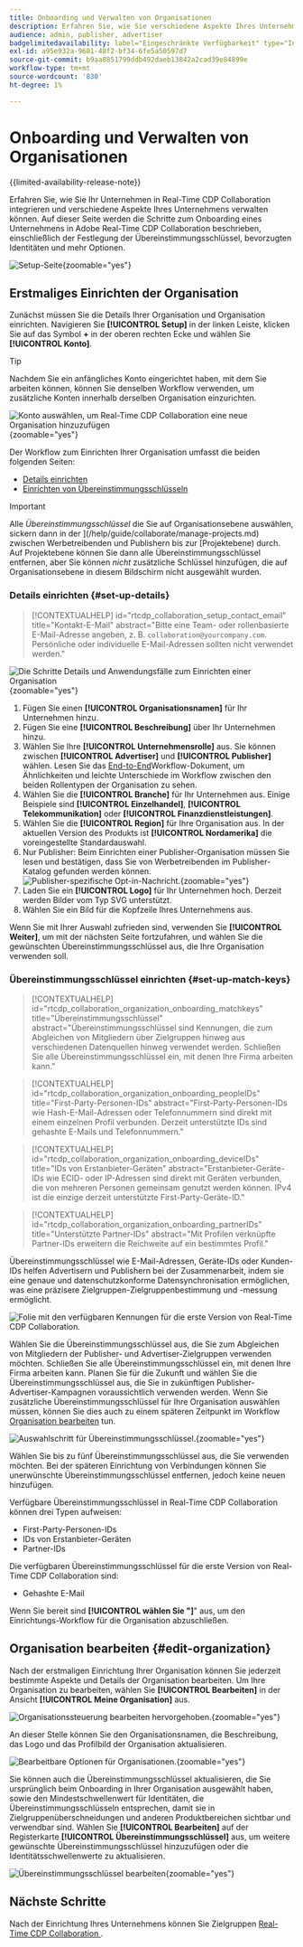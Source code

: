 ```yaml
---
title: Onboarding und Verwalten von Organisationen
description: Erfahren Sie, wie Sie verschiedene Aspekte Ihres Unternehmens in Real-Time CDP Collaboration integrieren und verwalten können.
audience: admin, publisher, advertiser
badgelimitedavailability: label="Eingeschränkte Verfügbarkeit" type="Informative" url="https://helpx.adobe.com/legal/product-descriptions/real-time-customer-data-platform-collaboration.html newtab=true"
exl-id: a95e932a-9681-48f2-bf34-6fe5a50597d7
source-git-commit: b9aa8851799ddb492daeb13842a2cad39e84899e
workflow-type: tm+mt
source-wordcount: '830'
ht-degree: 1%

---
```


# Onboarding und Verwalten von Organisationen

{{limited-availability-release-note}}

Erfahren Sie, wie Sie Ihr Unternehmen in Real-Time CDP Collaboration integrieren und verschiedene Aspekte Ihres Unternehmens verwalten können. Auf dieser Seite werden die Schritte zum Onboarding eines Unternehmens in Adobe Real-Time CDP Collaboration beschrieben, einschließlich der Festlegung der Übereinstimmungsschlüssel, bevorzugten Identitäten und mehr Optionen.

![Setup-Seite](/help/assets/setup/manage-organization/my-organization.png){zoomable="yes"}

## Erstmaliges Einrichten der Organisation

Zunächst müssen Sie die Details Ihrer Organisation und Organisation einrichten. Navigieren Sie **[!UICONTROL Setup]** in der linken Leiste, klicken Sie auf das Symbol **+** in der oberen rechten Ecke und wählen Sie **[!UICONTROL Konto]**.

>[!TIP]
>
>Nachdem Sie ein anfängliches Konto eingerichtet haben, mit dem Sie arbeiten können, können Sie denselben Workflow verwenden, um zusätzliche Konten innerhalb derselben Organisation einzurichten.

![Konto auswählen, um Real-Time CDP Collaboration eine neue Organisation hinzuzufügen](/help/assets/setup/manage-organization/add-new-account.png){zoomable="yes"}

Der Workflow zum Einrichten Ihrer Organisation umfasst die beiden folgenden Seiten:

* [Details einrichten](#set-up-details)
* [Einrichten von Übereinstimmungsschlüsseln](#set-up-match-keys)

>[!IMPORTANT]
>
>Alle *Übereinstimmungsschlüssel* die Sie auf Organisationsebene auswählen, sickern dann in der ](/help/guide/collaborate/manage-projects.md) zwischen Werbetreibenden und Publishern bis zur [Projektebene) durch. Auf Projektebene können Sie dann alle Übereinstimmungsschlüssel entfernen, aber Sie können *nicht* zusätzliche Schlüssel hinzufügen, die auf Organisationsebene in diesem Bildschirm nicht ausgewählt wurden.

### Details einrichten {#set-up-details}

>[!CONTEXTUALHELP]
>id="rtcdp_collaboration_setup_contact_email"
>title="Kontakt-E-Mail"
>abstract="Bitte eine Team- oder rollenbasierte E-Mail-Adresse angeben, z. B. `collaboration@yourcompany.com`. Persönliche oder individuelle E-Mail-Adressen sollten nicht verwendet werden."

![Die Schritte Details und Anwendungsfälle zum Einrichten einer Organisation](/help/assets/setup/manage-organization/add-organization-details.png){zoomable="yes"}

1. Fügen Sie einen **[!UICONTROL Organisationsnamen]** für Ihr Unternehmen hinzu.
2. Fügen Sie eine **[!UICONTROL Beschreibung]** über Ihr Unternehmen hinzu.
3. Wählen Sie Ihre **[!UICONTROL Unternehmensrolle]** aus. Sie können zwischen **[!UICONTROL Advertiser]** und **[!UICONTROL Publisher]** wählen. Lesen Sie das [End-to-End](/help/guide/end-to-end-workflow.md)Workflow-Dokument, um Ähnlichkeiten und leichte Unterschiede im Workflow zwischen den beiden Rollentypen der Organisation zu sehen.
4. Wählen Sie die **[!UICONTROL Branche]** für Ihr Unternehmen aus. Einige Beispiele sind **[!UICONTROL Einzelhandel]**, **[!UICONTROL Telekommunikation]** oder **[!UICONTROL Finanzdienstleistungen]**.
5. Wählen Sie die **[!UICONTROL Region]** für Ihre Organisation aus. In der aktuellen Version des Produkts ist **[!UICONTROL Nordamerika]** die voreingestellte Standardauswahl.
6. <span class="preview"> Nur Publisher</span>: Beim Einrichten einer Publisher-Organisation müssen Sie lesen und bestätigen, dass Sie von Werbetreibenden im Publisher-Katalog gefunden werden können.
   ![Publisher-spezifische Opt-in-Nachricht.](/help/assets/setup/manage-organization/publisher-specific-optin-message.png){zoomable="yes"}
7. Laden Sie ein **[!UICONTROL Logo]** für Ihr Unternehmen hoch. Derzeit werden Bilder vom Typ SVG unterstützt.
8. Wählen Sie ein Bild für die Kopfzeile Ihres Unternehmens aus.

Wenn Sie mit Ihrer Auswahl zufrieden sind, verwenden Sie **[!UICONTROL Weiter]**, um mit der nächsten Seite fortzufahren, und wählen Sie die gewünschten Übereinstimmungsschlüssel aus, die Ihre Organisation verwenden soll.

### Übereinstimmungsschlüssel einrichten {#set-up-match-keys}

>[!CONTEXTUALHELP]
>id="rtcdp_collaboration_organization_onboarding_matchkeys"
>title="Übereinstimmungsschlüssel"
>abstract="Übereinstimmungsschlüssel sind Kennungen, die zum Abgleichen von Mitgliedern über Zielgruppen hinweg aus verschiedenen Datenquellen hinweg verwendet werden. Schließen Sie alle Übereinstimmungsschlüssel ein, mit denen Ihre Firma arbeiten kann."

>[!CONTEXTUALHELP]
>id="rtcdp_collaboration_organization_onboarding_peopleIDs"
>title="First-Party-Personen-IDs"
>abstract="First-Party-Personen-IDs wie Hash-E-Mail-Adressen oder Telefonnummern sind direkt mit einem einzelnen Profil verbunden. Derzeit unterstützte IDs sind gehashte E-Mails und Telefonnummern."

>[!CONTEXTUALHELP]
>id="rtcdp_collaboration_organization_onboarding_deviceIDs"
>title="IDs von Erstanbieter-Geräten"
>abstract="Erstanbieter-Geräte-IDs wie ECID- oder IP-Adressen sind direkt mit Geräten verbunden, die von mehreren Personen gemeinsam genutzt werden können. IPv4 ist die einzige derzeit unterstützte First-Party-Geräte-ID."

>[!CONTEXTUALHELP]
>id="rtcdp_collaboration_organization_onboarding_partnerIDs"
>title="Unterstützte Partner-IDs"
>abstract="Mit Profilen verknüpfte Partner-IDs erweitern die Reichweite auf ein bestimmtes Profil."

Übereinstimmungsschlüssel wie E-Mail-Adressen, Geräte-IDs oder Kunden-IDs helfen Advertisern und Publishern bei der Zusammenarbeit, indem sie eine genaue und datenschutzkonforme Datensynchronisation ermöglichen, was eine präzisere Zielgruppen-Zielgruppenbestimmung und -messung ermöglicht.

![Folie mit den verfügbaren Kennungen für die erste Version von Real-Time CDP Collaboration.](/help/assets/setup/manage-organization/available-identifiers.png)

Wählen Sie die Übereinstimmungsschlüssel aus, die Sie zum Abgleichen von Mitgliedern der Publisher- und Advertiser-Zielgruppen verwenden möchten. Schließen Sie alle Übereinstimmungsschlüssel ein, mit denen Ihre Firma arbeiten kann. Planen Sie für die Zukunft und wählen Sie die Übereinstimmungsschlüssel aus, die Sie in zukünftigen Publisher-Advertiser-Kampagnen voraussichtlich verwenden werden. Wenn Sie zusätzliche Übereinstimmungsschlüssel für Ihre Organisation auswählen müssen, können Sie dies auch zu einem späteren Zeitpunkt im Workflow [Organisation bearbeiten](#edit-organization) tun.

![Auswahlschritt für Übereinstimmungsschlüssel.](/help/assets/setup/manage-organization/add-organization-match-keys.png){zoomable="yes"}

Wählen Sie bis zu fünf Übereinstimmungsschlüssel aus, die Sie verwenden möchten. Bei der späteren Einrichtung von Verbindungen können Sie unerwünschte Übereinstimmungsschlüssel entfernen, jedoch keine neuen hinzufügen.

Verfügbare Übereinstimmungsschlüssel in Real-Time CDP Collaboration können drei Typen aufweisen:

* First-Party-Personen-IDs
* IDs von Erstanbieter-Geräten
* Partner-IDs

Die verfügbaren Übereinstimmungsschlüssel für die erste Version von Real-Time CDP Collaboration sind:

* Gehashte E-Mail

<!--

not available in the Limited GA release

* Hashed phone
* IPv4

-->

Wenn Sie bereit sind **[!UICONTROL wählen Sie &quot;]**&quot; aus, um den Einrichtungs-Workflow für die Organisation abzuschließen.

## Organisation bearbeiten {#edit-organization}

Nach der erstmaligen Einrichtung Ihrer Organisation können Sie jederzeit bestimmte Aspekte und Details der Organisation bearbeiten. Um Ihre Organisation zu bearbeiten, wählen Sie **[!UICONTROL Bearbeiten]** in der Ansicht **[!UICONTROL Meine Organisation]** aus.

![Organisationssteuerung bearbeiten hervorgehoben.](/help/assets/setup/manage-organization/edit-organization.png){zoomable="yes"}

An dieser Stelle können Sie den Organisationsnamen, die Beschreibung, das Logo und das Profilbild der Organisation aktualisieren.

![Bearbeitbare Optionen für Organisationen.](/help/assets/setup/manage-organization/editable-options.png){zoomable="yes"}

Sie können auch die Übereinstimmungsschlüssel aktualisieren, die Sie ursprünglich beim Onboarding in Ihrer Organisation ausgewählt haben, sowie den Mindestschwellenwert für Identitäten, die Übereinstimmungsschlüsseln entsprechen, damit sie in Zielgruppenüberschneidungen und anderen Produktbereichen sichtbar und verwendbar sind. Wählen Sie **[!UICONTROL Bearbeiten]** auf der Registerkarte **[!UICONTROL Übereinstimmungsschlüssel]** aus, um weitere gewünschte Übereinstimmungsschlüssel hinzuzufügen oder die Identitätsschwellenwerte zu aktualisieren.

![Übereinstimmungsschlüssel bearbeiten](/help/assets/setup/manage-organization/edit-match-keys.png){zoomable="yes"}

## Nächste Schritte

Nach der Einrichtung Ihres Unternehmens können Sie Zielgruppen [ Real-Time CDP Collaboration ](/help/guide/setup/onboard-audiences.md).
